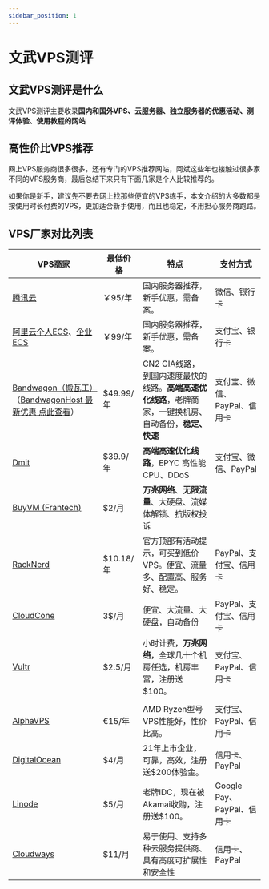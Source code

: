 ```yaml
---
sidebar_position: 1
---
```

# 文武VPS测评

## 文武VPS测评是什么

文武VPS测评主要收录**国内和国外VPS、云服务器、独立服务器的优惠活动、测评体验、使用教程的网站**

## 高性价比VPS推荐

网上VPS服务商很多很多，还有专门的VPS推荐网站，阿斌这些年也接触过很多家不同的VPS服务商，最后总结下来只有下面几家是个人比较推荐的。

如果你是新手，建议先不要去网上找那些便宜的VPS练手，本文介绍的大多数都是按使用时长付费的VPS，更加适合新手使用，而且也稳定，不用担心服务商跑路。

## VPS厂家对比列表


| VPS商家                                                      | 最低价格  | 特点                                                         | 支付方式                     |
| ------------------------------------------------------------ | --------- | ------------------------------------------------------------ | ---------------------------- |
| [腾讯云](https://curl.qcloud.com/fzVb4zsY)                   | ￥95/年   | 国内服务器推荐，新手优惠，需备案。                           | 微信、银行卡                 |
| [阿里云个人ECS](https://www.aliyun.com/minisite/goods?userCode=5jirorgx)、[企业ECS](https://www.aliyun.com/daily-act/ecs/activity_selection?userCode=5jirorgx) | ￥99/年   | 国内服务器推荐，新手优惠，需备案。                           | 支付宝、银行卡               |
| [Bandwagon（搬瓦工）](https://bwh81.net/aff.php?aff=75023)（[BandwagonHost 最新优惠 点此查看](../guowai-vps/banwagon.md)） | $49.99/年 | CN2 GIA线路，到国内速度最快的线路。**高端高速优化线路**，老牌商家，一键换机房、自动备份，**稳定、快速** | 支付宝、微信、PayPal、信用卡 |
| [Dmit](https://www.dmit.io/aff.php?aff=7952)                 | $39.9/年  | **高端高速优化线路**，EPYC 高性能 CPU、DDoS                  | 支付宝、微信、PayPal         |
| [BuyVM (Frantech)](https://my.frantech.ca/aff.php?aff=7431)  | $2/月     | **万兆网络**、**无限流量**、大硬盘、流媒体解锁、抗版权投诉   |                              |
| [RackNerd](https://my.racknerd.com/aff.php?aff=6200)         | $10.18/年 | 官方顶部有活动提示，可买到低价VPS。便宜、流量多、配置高、服务好、稳定。 | PayPal、支付宝、信用卡       |
| [CloudCone](https://app.cloudcone.com/?ref=11076)            | 3$/月     | 便宜、大流量、大硬盘，自动备份                               | PayPal、支付宝、信用卡       |
| [Vultr](https://www.vultr.com/?ref=8888141)                  | $2.5/月   | 小时计费，**万兆网络**，全球几十个机房任选，机房丰富，注册送$100。 | 支付宝、PayPal、信用卡       |
|                                                              |           |                                                              |                              |
| [AlphaVPS](https://alphavps.com/)                            | €15/年    | AMD Ryzen型号VPS性能好，性价比高。                           | 支付宝、PayPal、信用卡       |
| [DigitalOcean](https://www.digitalocean.com/)                | $4/月     | 21年上市企业，可靠，高效，注册送$200体验金。                 | 信用卡、PayPal               |
| [Linode](https://www.linode.com/)                            | $5/月     | 老牌IDC，现在被Akamai收购，注册送$100。                      | Google Pay、PayPal、信用卡   |
| [Cloudways](https://www.cloudways.com/en/)                   | $11/月    | 易于使用、支持多种云服务提供商、具有高度可扩展性和安全性     | 信用卡、PayPal               |

